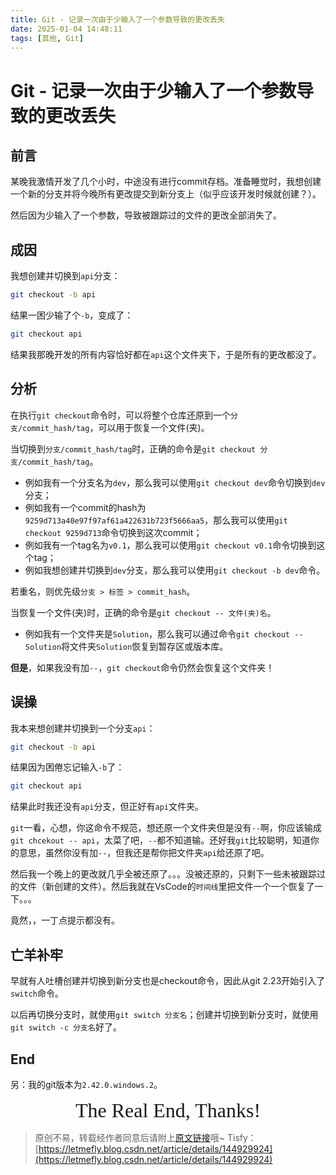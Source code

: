 ```yaml
---
title: Git - 记录一次由于少输入了一个参数导致的更改丢失
date: 2025-01-04 14:48:11
tags: [其他, Git]
---
```


# Git - 记录一次由于少输入了一个参数导致的更改丢失

## 前言

某晚我激情开发了几个小时，中途没有进行commit存档。准备睡觉时，我想创建一个新的分支并将今晚所有更改提交到新分支上（似乎应该开发时候就创建？）。

然后因为少输入了一个参数，导致被跟踪过的文件的更改全部消失了。

## 成因

我想创建并切换到`api`分支：

```bash
git checkout -b api
```

结果一困少输了个`-b`，变成了：

```bash
git checkout api
```

结果我那晚开发的所有内容恰好都在`api`这个文件夹下，于是所有的更改都没了。

## 分析

在执行`git checkout`命令时，可以将整个仓库还原到一个`分支/commit_hash/tag`，可以用于恢复一个文件(夹)。

当切换到`分支/commit_hash/tag`时，正确的命令是`git checkout 分支/commit_hash/tag`。

+ 例如我有一个分支名为`dev`，那么我可以使用`git checkout dev`命令切换到`dev`分支；
+ 例如我有一个commit的hash为`9259d713a40e97f97af61a422631b723f5666aa5`，那么我可以使用`git checkout 9259d713`命令切换到这次commit；
+ 例如我有一个tag名为`v0.1`，那么我可以使用`git checkout v0.1`命令切换到这个tag；
+ 例如我想创建并切换到`dev`分支，那么我可以使用`git checkout -b dev`命令。

若重名，则优先级`分支 > 标签 > commit_hash`。

当恢复一个文件(夹)时，正确的命令是`git checkout -- 文件(夹)名`。

+ 例如我有一个文件夹是`Solution`，那么我可以通过命令`git checkout -- Solution`将文件夹`Solution`恢复到暂存区或版本库。

**但是**，如果我没有加`--`，`git checkout`命令仍然会恢复这个文件夹！

## 误操

我本来想创建并切换到一个分支`api`：

```bash
git checkout -b api
```

结果因为困倦忘记输入`-b`了：

```bash
git checkout api
```

结果此时我还没有`api`分支，但正好有`api`文件夹。

`git`一看，心想，你这命令不规范，想还原一个文件夹但是没有`--`啊，你应该输成`git chcekout -- api`，太菜了吧，`--`都不知道输。还好我`git`比较聪明，知道你的意思，虽然你没有加`--`，但我还是帮你把文件夹`api`给还原了吧。

然后我一个晚上的更改就几乎全被还原了。。。没被还原的，只剩下一些未被跟踪过的文件（新创建的文件）。然后我就在VsCode的`时间线`里把文件一个一个恢复了一下。。。

竟然，，一丁点提示都没有。

## 亡羊补牢

早就有人吐槽创建并切换到新分支也是checkout命令，因此从git 2.23开始引入了`switch`命令。

以后再切换分支时，就使用`git switch 分支名`；创建并切换到新分支时，就使用`git switch -c 分支名`好了。

## End

另：我的git版本为`2.42.0.windows.2`。

<center><font size="6px" face="Ink Free">The Real End, Thanks!</font></center>

> 原创不易，转载经作者同意后请附上[原文链接](https://blog.letmefly.xyz/2025/01/04/Other-Git-record1gitFileLost/)哦~
> Tisfy：[https://letmefly.blog.csdn.net/article/details/144929924](https://letmefly.blog.csdn.net/article/details/144929924)
